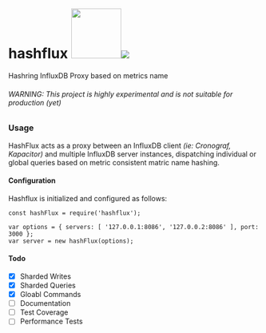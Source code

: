 # hashflux <img src="https://user-images.githubusercontent.com/1423657/38137158-590eefbc-3423-11e8-96dd-487022b5618c.gif" width=100 /><img src="https://g.codefresh.io/api/badges/build?repoOwner=lmangani&repoName=hashflux&branch=master&pipelineName=hashflux&accountName=lmangani&type=cf-1"/>

Hashring InfluxDB Proxy based on metrics name

###### WARNING: This project is highly experimental and is not suitable for production (yet)


### Usage
HashFlux acts as a proxy between an InfluxDB client *(ie: Cronograf, Kapacitor)* and multiple InfluxDB server instances, dispatching individual or global queries based on metric consistent matric name hashing. 

#### Configuration
Hashflux is initialized and configured as follows:
```
const hashFlux = require('hashflux');

var options = { servers: [ '127.0.0.1:8086', '127.0.0.2:8086' ], port: 3000 };
var server = new hashFlux(options);
```

#### Todo
* [x] Sharded Writes
* [x] Sharded Queries
* [x] Gloabl Commands
* [ ] Documentation
* [ ] Test Coverage
* [ ] Performance Tests
